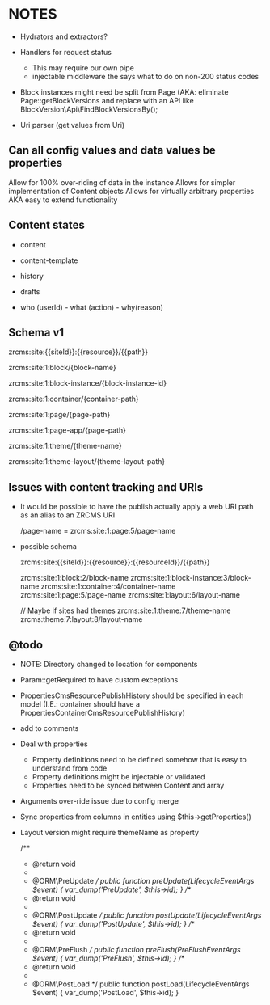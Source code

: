 NOTES
=====

- Hydrators and extractors?
- Handlers for request status
    - This may require our own pipe
    - injectable middleware the says what to do on non-200 status codes
    
- Block instances might need be split from Page 
  (AKA: eliminate Page::getBlockVersions and replace with an API like BlockVersion\Api\FindBlockVersionsBy();
  
- Uri parser (get values from Uri)

## Can all config values and data values be properties ##

Allow for 100% over-riding of data in the instance
Allows for simpler implementation of Content objects
Allows for virtually arbitrary properties AKA easy to extend functionality

## Content states ##

- content 
- content-template
- history
- drafts

- who (userId) - what (action) - why(reason)

## Schema v1 ##

zrcms:site:{{siteId}}:{{resource}}/{{path}}

zrcms:site:1:block/{block-name}

zrcms:site:1:block-instance/{block-instance-id}

zrcms:site:1:container/{container-path}

zrcms:site:1:page/{page-path}

zrcms:site:1:page-app/{page-path}

zrcms:site:1:theme/{theme-name}

zrcms:site:1:theme-layout/{theme-layout-path}


## Issues with content tracking and URIs ##

- It would be possible to have the publish actually apply a web URI path as
  an alias to an ZRCMS URI
  
  /page-name = zrcms:site:1:page:5/page-name

- possible schema

    zrcms:site:{{siteId}}:{{resource}}:{{resourceId}}/{{path}}
    
    zrcms:site:1:block:2/block-name
    zrcms:site:1:block-instance:3/block-name
    zrcms:site:1:container:4/container-name
    zrcms:site:1:page:5/page-name
    zrcms:site:1:layout:6/layout-name
    
    // Maybe if sites had themes
    zrcms:site:1:theme:7/theme-name
    zrcms:theme:7:layout:8/layout-name

## @todo ##

- NOTE: Directory changed to location for components
- Param::getRequired to have custom exceptions
- PropertiesCmsResourcePublishHistory should be specified in each model 
  (I.E.: container should have a PropertiesContainerCmsResourcePublishHistory)
- add <identifier> to comments
- Deal with properties
    - Property definitions need to be defined somehow that is easy to understand from code
    - Property definitions might be injectable or validated
    - Properties need to be synced between Content and array
- Arguments over-ride issue due to config merge
- Sync properties from columns in entities using $this->getProperties()
- Layout version might require themeName as property
    
    /**
     * @return void
     *
     * @ORM\PreUpdate
     */
    public function preUpdate(LifecycleEventArgs $event)
    {
        var_dump('PreUpdate', $this->id);
    }
    /**
     * @return void
     *
     * @ORM\PostUpdate
     */
    public function postUpdate(LifecycleEventArgs $event)
    {
        var_dump('PostUpdate', $this->id);
    }
    /**
     * @return void
     *
     * @ORM\PreFlush
     */
    public function preFlush(PreFlushEventArgs $event)
    {
        var_dump('PreFlush', $this->id);
    }
    /**
     * @return void
     *
     * @ORM\PostLoad
     */
    public function postLoad(LifecycleEventArgs $event)
    {
        var_dump('PostLoad', $this->id);
    }
